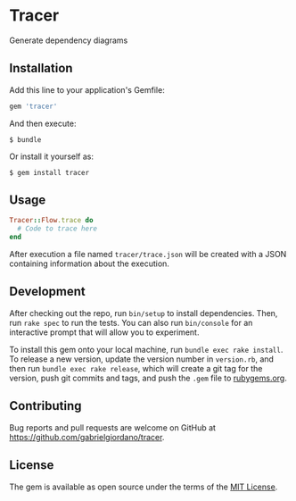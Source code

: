 # Tracer

Generate dependency diagrams

## Installation

Add this line to your application's Gemfile:

```ruby
gem 'tracer'
```

And then execute:

    $ bundle

Or install it yourself as:

    $ gem install tracer

## Usage

```ruby
Tracer::Flow.trace do
  # Code to trace here
end
```

After execution a file named `tracer/trace.json` will be created with a JSON containing information about the execution.

## Development

After checking out the repo, run `bin/setup` to install dependencies. Then, run `rake spec` to run the tests. You can also run `bin/console` for an interactive prompt that will allow you to experiment.

To install this gem onto your local machine, run `bundle exec rake install`. To release a new version, update the version number in `version.rb`, and then run `bundle exec rake release`, which will create a git tag for the version, push git commits and tags, and push the `.gem` file to [rubygems.org](https://rubygems.org).

## Contributing

Bug reports and pull requests are welcome on GitHub at https://github.com/gabrielgiordano/tracer.

## License

The gem is available as open source under the terms of the [MIT License](https://opensource.org/licenses/MIT).
